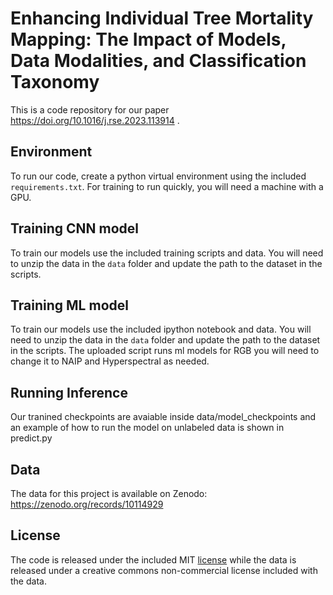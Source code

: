 # Enhancing Individual Tree Mortality Mapping: The Impact of Models, Data Modalities, and Classification Taxonomy
This is a code repository for our paper https://doi.org/10.1016/j.rse.2023.113914 .

## Environment
To run our code, create a python virtual environment using the included `requirements.txt`. For training to run quickly, you will need a machine with a GPU.

## Training CNN model
To train our models use the included training scripts and data. You will need to unzip the data in the `data` folder and update the path to the dataset in the scripts.  

## Training ML model
To train our models use the included ipython notebook and data. You will need to unzip the data in the `data` folder and update the path to the dataset in the scripts. The uploaded script runs ml models for RGB you will need to change it to NAIP and Hyperspectral as needed.

## Running Inference
Our tranined checkpoints are avaiable inside data/model_checkpoints and an example of how to run the model on unlabeled data is shown in predict.py

## Data
The data for this project is available on Zenodo: <a href="https://zenodo.org/records/10114929" target="_blank"> https://zenodo.org/records/10114929 </a>

## License
The code is released under the included MIT [license](LICENSE) while the data is released under a creative commons non-commercial license included with the data.
